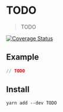 # TODO

> TODO

[![Coverage Status](https://coveralls.io/repos/github/futpib/TODO/badge.svg?branch=master)](https://coveralls.io/github/futpib/TODO?branch=master)

## Example

```js
// TODO
```

## Install

```
yarn add --dev TODO
```
